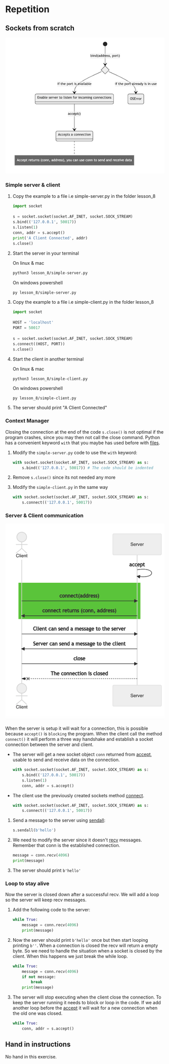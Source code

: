 # Repetition

## Sockets from scratch

![state diagram](images/serversocket.png "Stage diagram of server socket setup")

### Simple server & client

1. Copy the example to a file i.e simple-server.py in the folder lesson_8

    ```python
    import socket

    s = socket.socket(socket.AF_INET, socket.SOCK_STREAM)
    s.bind(('127.0.0.1', 50017))
    s.listen(1)
    conn, addr = s.accept()
    print('A Client Connected', addr)
    s.close()
    ```

    <div class="page"/>

2. Start the server in your terminal

    On linux & mac

    ```bash
    python3 lesson_8/simple-server.py
    ```

    On windows powershell

    ```pwsh
    py lesson_8/simple-server.py
    ```

3. Copy the example to a file i.e simple-client.py in the folder lesson_8

    ```python
    import socket

    HOST = 'localhost'
    PORT = 50017

    s = socket.socket(socket.AF_INET, socket.SOCK_STREAM)
    s.connect((HOST, PORT))
    s.close()
    ```

4. Start the client in another terminal

    On linux & mac

    ```bash
    python3 lesson_8/simple-client.py
    ```

    On windows powershell

    ```pwsh
    py lesson_8/simple-client.py
    ```

5. The server should print "A Client Connected"
    <div class="page"/>

### Context Manager

Closing the connection at the end of the code `s.close()` is not optimal if the program crashes, since you may then not call the close command. Python has a convenient keyword `with` that you maybe has used before with [files](https://docs.python.org/3/tutorial/inputoutput.html#reading-and-writing-files).

1. Modify the `simple-server.py` code to use the `with` keyword:

    ```python
    with socket.socket(socket.AF_INET, socket.SOCK_STREAM) as s:
        s.bind(('127.0.0.1', 50017)) # The code should be indented
    ```

2. Remove `s.close()` since its not needed any more

3. Modify the `simple-client.py` in the same way

    ```python
    with socket.socket(socket.AF_INET, socket.SOCK_STREAM) as s:
        s.connect(('127.0.0.1', 50017))
    ```

    <div class="page"/>

### Server & Client communication

![Sequence diagram](images/serverclient.png "Sequence diagram of server client communication")

When the server is setup it will wait for a connection, this is possible because `accept()` is `blocking` the program. When the client call the method `connect()` it will perform a three way handshake and establish a socket connection between the server and client.

<div class="page"/>

- The server will get a new socket object `conn` returned from [accept](https://docs.python.org/3/library/socket.html#socket.socket.accept), usable to send and receive data on the connection.

    ```python
    with socket.socket(socket.AF_INET, socket.SOCK_STREAM) as s:
        s.bind(('127.0.0.1', 50017))
        s.listen(1)
        conn, addr = s.accept()

    ```

- The client use the previously created sockets method [connect](https://docs.python.org/3/library/socket.html#socket.socket.connect).

    ```python
    with socket.socket(socket.AF_INET, socket.SOCK_STREAM) as s:
        s.connect(('127.0.0.1', 50017))
    ```

1. Send a message to the server using [sendall](https://docs.python.org/3/library/socket.html#socket.socket.sendall):

    ```python
    s.sendall(b'hello')
    ```

2. We need to modify the server since it doesn't [recv](https://docs.python.org/3/library/socket.html#socket.socket.recv) messages. Remember that conn is the established connection.

    ```python
    message = conn.recv(4096)
    print(message)
    ```

3. The server should print `b'hello'`

<div class="page"/>

### Loop to stay alive

Now the server is closed down after a successful recv. We will add a loop so the server will keep recv messages.

1. Add the following code to the server:

    ```python
    while True:
        message = conn.recv(4096)
        print(message)
    ```

2. Now the server should print `b'hello'` once but then start looping printing `b''`. When a connection is closed the recv will return a empty byte. So we need to handle the situation when a socket is closed by the client. When this happens we just break the while loop.

    ```python
    while True:
        message = conn.recv(4096)
        if not message:
            break
        print(message)
    ```

3. The server will stop executing when the client close the connection. To keep the server running it needs to block or loop in the code. If we add another loop before the [accept](https://docs.python.org/3/library/socket.html#socket.socket.accept) it will wait for a new connection when the old one was closed.

    ```python
    while True:
        conn, addr = s.accept()
    ```

## Hand in instructions

No hand in this exercise.
